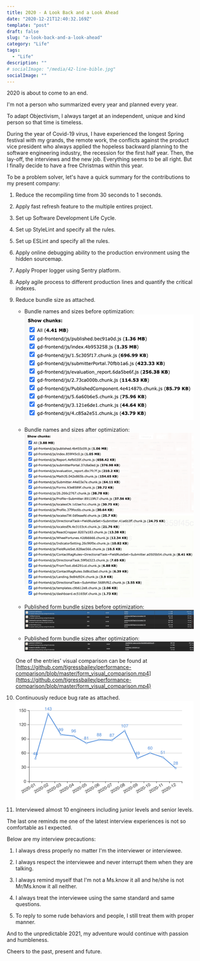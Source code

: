 ```yaml
---
title: 2020 - A Look Back and a Look Ahead
date: "2020-12-21T12:40:32.169Z"
template: "post"
draft: false
slug: "a-look-back-and-a-look-ahead"
category: "Life"
tags:
  - "Life"
description: ""
# socialImage: "/media/42-line-bible.jpg"
socialImage: ""
---
```


2020 is about to come to an end.

I'm not a person who summarized every year and planned every year.

To adapt Objectivism, I always target at an independent, unique and kind person so that time is timeless.

During the year of Covid-19 virus, I have experienced the longest Spring festival with my grands, the remote work, the conflicts against the product vice president who always applied the hopeless backward planning to the software engineering industry, the recession for the first half year. Then, the lay-off, the interviews and the new job. Everything seems to be all right. But I finally decide to have a free Christmas within this year.

To be a problem solver, let's have a quick summary for the contributions to my present company:

1. Reduce the recompiling time from 30 seconds to 1 seconds.
1. Apply fast refresh feature to the multiple entires project.
1. Set up Software Development Life Cycle.
1. Set up StyleLint and specify all the rules.
1. Set up ESLint and specify all the rules.
1. Apply online debugging ability to the production environment using the hidden sourcemap.
1. Apply Proper logger using Sentry platform.
1. Apply agile process to different production lines and quantify the critical indexes.
1. Reduce bundle size as attached.

   - Bundle names and sizes before optimization:
     ![Bundle names and sizes before optimization](/images/2020-12-21-bundle-size-before.png)

   - Bundle names and sizes after optimization:
     ![Bundle names and sizes after optimization](/images/2020-12-21-bundle-size-after.png)

   - Published form bundle sizes before optimization:
     ![Published form sizes before optimization](/images/2020-12-21-published-form-before.png)

   - Published form bundle sizes after optimization:
     ![Published form sizes after optimization](/images/2020-12-21-published-form-after.png)

   One of the entries' visual comparison can be found at [https://github.com/tigressbailey/performance-comparison/blob/master/form_visual_comparison.mp4](https://github.com/tigressbailey/performance-comparison/blob/master/form_visual_comparison.mp4)

1. Continuously reduce bug rate as attached.
   ![Continuously reduce bug rate](/images/2020-12-21-bug-rate.png)

1. Interviewed almost 10 engineers including junior levels and senior levels.

The last one reminds me one of the latest interview experiences is not so comfortable as I expected.

Below are my interview precautions:

1. I always dress properly no matter I'm the interviewer or interviewee.

1. I always respect the interviewee and never interrupt them when they are talking.

1. I always remind myself that I'm not a Ms.know it all and he/she is not Mr/Ms.know it all neither.

1. I always treat the interviewee using the same standard and same questions.

1. To reply to some rude behaviors and people, I still treat them with proper manner.

And to the unpredictable 2021, my adventure would continue with passion and humbleness.

Cheers to the past, present and future.
